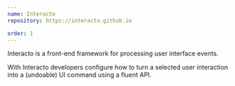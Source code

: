 ```yaml
---
name: Interacto
repository: https://interacto.github.io

order: 1
---
```


Interacto is a front-end framework for processing user interface events.

With Interacto developers configure how to turn a selected user interaction into a (undoable) UI command using a fluent API.
